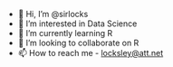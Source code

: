 - 👋 Hi, I’m @sirlocks
- 👀 I’m interested in Data Science
- 🌱 I’m currently learning R
- 💞️ I’m looking to collaborate on R
- 📫 How to reach me - locksley@att.net

<!---
sirlocks/sirlocks is a ✨ special ✨ repository because its `README.md` (this file) appears on your GitHub profile.
You can click the Preview link to take a look at your changes.
--->
